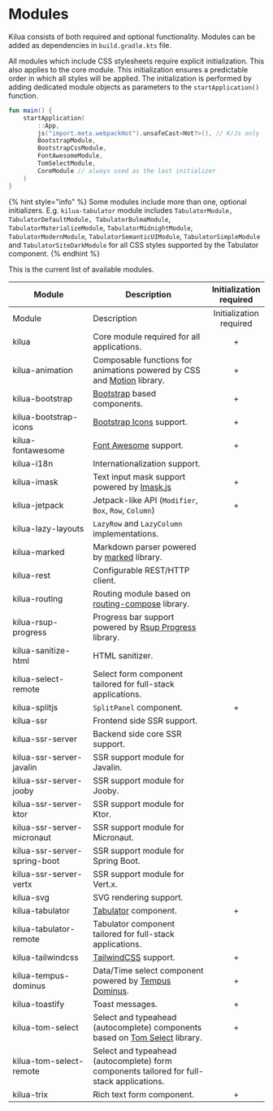 # Modules

Kilua consists of both required and optional functionality. Modules can be added as dependencies in `build.gradle.kts` file.&#x20;

All modules which include CSS stylesheets require explicit initialization. This also applies to the core module. This initialization ensures a predictable order in which all styles will be applied. The initialization is performed by adding dedicated module objects as parameters to the `startApplication()` function.

```kotlin
fun main() {
    startApplication(
        ::App,
        js("import.meta.webpackHot").unsafeCast<Hot?>(), // K/Js only
        BootstrapModule,
        BootstrapCssModule,
        FontAwesomeModule,
        TomSelectModule,
        CoreModule // always used as the last initializer
    )
}
```

{% hint style="info" %}
Some modules include more than one, optional initializers. E.g. `kilua-tabulator` module includes `TabulatorModule, TabulatorDefaultModule, TabulatorBulmaModule`, `TabulatorMaterializeModule`, `TabulatorMidnightModule`, `TabulatorModernModule`, `TabulatorSemanticUIModule`, `TabulatorSimpleModule` and `TabulatorSiteDarkModule` for all CSS styles supported by the Tabulator component.
{% endhint %}

This is the current list of available modules.

<table data-header-hidden><thead><tr><th width="231">Module</th><th width="384.33333333333326">Description</th><th align="center">Initialization required</th></tr></thead><tbody><tr><td>Module</td><td>Description</td><td align="center">Initialization required</td></tr><tr><td>kilua</td><td>Core module required for all applications.</td><td align="center">+</td></tr><tr><td>kilua-animation</td><td>Composable functions for animations powered by CSS and <a href="https://motion.dev/">Motion</a> library.</td><td align="center">+</td></tr><tr><td>kilua-bootstrap</td><td><a href="https://getbootstrap.com/">Bootstrap</a> based components.</td><td align="center">+</td></tr><tr><td>kilua-bootstrap-icons</td><td><a href="https://icons.getbootstrap.com/">Bootstrap Icons</a> support.</td><td align="center">+</td></tr><tr><td>kilua-fontawesome</td><td><a href="https://fontawesome.com">Font Awesome</a> support.</td><td align="center">+</td></tr><tr><td>kilua-i18n</td><td>Internationalization support.</td><td align="center"></td></tr><tr><td>kilua-imask</td><td>Text input mask support powered by <a href="https://imask.js.org/">Imask.js</a></td><td align="center">+</td></tr><tr><td>kilua-jetpack</td><td>Jetpack-like API (<code>Modifier</code>, <code>Box</code>, <code>Row</code>, <code>Column</code>)</td><td align="center">+</td></tr><tr><td>kilua-lazy-layouts</td><td><code>LazyRow</code> and <code>LazyColumn</code> implementations.</td><td align="center"></td></tr><tr><td>kilua-marked</td><td>Markdown parser powered by <a href="https://marked.js.org/">marked</a> library.</td><td align="center"></td></tr><tr><td>kilua-rest</td><td>Configurable REST/HTTP client.</td><td align="center"></td></tr><tr><td>kilua-routing</td><td>Routing module based on <a href="https://github.com/hfhbd/routing-compose">routing-compose</a> library.</td><td align="center"></td></tr><tr><td>kilua-rsup-progress</td><td>Progress bar support powered by <a href="https://skt-t1-byungi.github.io/rsup-progress/">Rsup Progress</a> library.</td><td align="center"></td></tr><tr><td>kilua-sanitize-html</td><td>HTML sanitizer.</td><td align="center"></td></tr><tr><td>kilua-select-remote</td><td>Select form component tailored for full-stack applications.</td><td align="center"></td></tr><tr><td>kilua-splitjs</td><td><code>SplitPanel</code> component.</td><td align="center">+</td></tr><tr><td>kilua-ssr</td><td>Frontend side SSR support.</td><td align="center"></td></tr><tr><td>kilua-ssr-server</td><td>Backend side core SSR support.</td><td align="center"></td></tr><tr><td>kilua-ssr-server-javalin</td><td>SSR support module for Javalin.</td><td align="center"></td></tr><tr><td>kilua-ssr-server-jooby</td><td>SSR support module for Jooby. </td><td align="center"></td></tr><tr><td>kilua-ssr-server-ktor</td><td>SSR support module for Ktor.</td><td align="center"></td></tr><tr><td>kilua-ssr-server-micronaut</td><td>SSR support module for Micronaut.</td><td align="center"></td></tr><tr><td>kilua-ssr-server-spring-boot</td><td>SSR support module for Spring Boot.</td><td align="center"></td></tr><tr><td>kilua-ssr-server-vertx</td><td>SSR support module for Vert.x.</td><td align="center"></td></tr><tr><td>kilua-svg</td><td>SVG rendering support.</td><td align="center"></td></tr><tr><td>kilua-tabulator</td><td><a href="https://tabulator.info/">Tabulator</a> component.</td><td align="center">+</td></tr><tr><td>kilua-tabulator-remote</td><td>Tabulator component tailored for full-stack applications.</td><td align="center"></td></tr><tr><td>kilua-tailwindcss</td><td><a href="https://tailwindcss.com/">TailwindCSS</a> support.</td><td align="center">+</td></tr><tr><td>kilua-tempus-dominus</td><td>Data/Time select component powered by <a href="https://getdatepicker.com/">Tempus Dominus</a>.</td><td align="center">+</td></tr><tr><td>kilua-toastify</td><td>Toast messages.</td><td align="center">+</td></tr><tr><td>kilua-tom-select</td><td>Select and typeahead (autocomplete) components based on <a href="https://tom-select.js.org/">Tom Select</a> library.</td><td align="center">+</td></tr><tr><td>kilua-tom-select-remote</td><td>Select and typeahead (autocomplete) form components tailored for full-stack applications.</td><td align="center"></td></tr><tr><td>kilua-trix</td><td>Rich text form component.</td><td align="center">+</td></tr></tbody></table>
